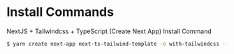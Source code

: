 # Install Commands

NextJS + Tailwindcss + TypeScript (Create Next App) Install Command
```bash
$ yarn create next-app next-ts-tailwind-template -e with-tailwindcss --typescript
```
